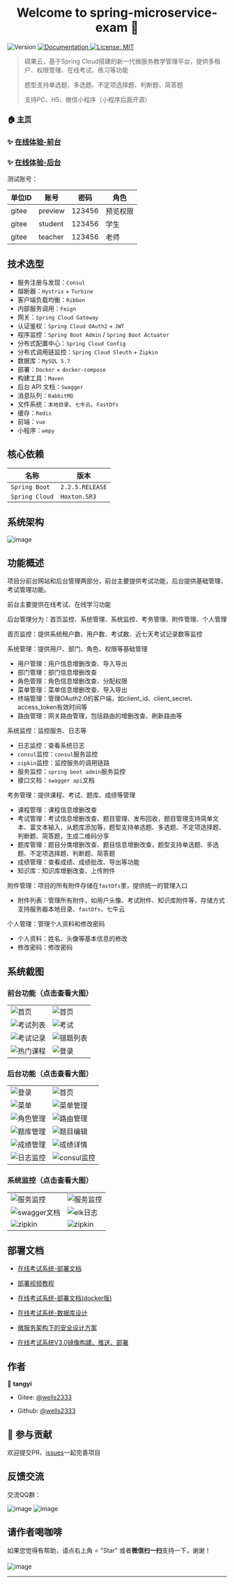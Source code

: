 <h1 align="center">Welcome to spring-microservice-exam 👋</h1>
<p>
  <img alt="Version" src="https://img.shields.io/badge/version-3.7.0-blue.svg?cacheSeconds=2592000" />
  <a href="https://www.kancloud.cn/tangyi/spring-microservice-exam/1322864" target="_blank">
    <img alt="Documentation" src="https://img.shields.io/badge/documentation-yes-brightgreen.svg" />
  </a>
  <a href="#" target="_blank">
    <img alt="License: MIT" src="https://img.shields.io/badge/License-MIT-yellow.svg" />
  </a>
</p>

> 硕果云，基于Spring Cloud搭建的新一代微服务教学管理平台，提供多租户、权限管理、在线考试、练习等功能
>
> 题型支持单选题、多选题、不定项选择题、判断题、简答题
>
> 支持PC、H5、微信小程序（小程序后面开源）

### 🏠 [主页](https://gitee.com/wells2333/spring-microservice-exam)

### ✨ [在线体验-前台](http://118.25.138.130)

### ✨ [在线体验-后台](http://118.25.138.130:81)

测试账号：

|   单位ID   |      账号      |   密码   |   角色    |
| --------- | -------- | -------- | -------- |
|  gitee  |  preview  | 123456  |  预览权限|
|  gitee  |  student  | 123456  |  学生  |
|  gitee  |  teacher  | 123456  |  老师  |

## 技术选型

- 服务注册与发现：`Consul`
- 熔断器：`Hystrix` + `Turbine`
- 客户端负载均衡：`Ribbon`
- 内部服务调用：`Feign`
- 网关：`Spring Cloud Gateway`
- 认证鉴权：`Spring Cloud OAuth2` + `JWT`
- 程序监控：`Spring Boot Admin` / `Spring Boot Actuator`
- 分布式配置中心：`Spring Cloud Config`
- 分布式调用链监控：`Spring Cloud Sleuth` + `Zipkin`
- 数据库：`MySQL 5.7`
- 部署：`Docker` + `docker-compose`
- 构建工具：`Maven`
- 后台 API 文档：`Swagger`
- 消息队列：`RabbitMQ`
- 文件系统：`本地目录`、`七牛云`、`FastDfs`
- 缓存：`Redis`
- 前端：`vue`
- 小程序：`wepy`

## 核心依赖

|      名称      |   版本    |
| --------- | -------- |
| `Spring Boot`    | `2.2.5.RELEASE`  |
| `Spring Cloud`   | `Hoxton.SR3`  |

## 系统架构

![image](docs/images/系统架构图v3.0.png)

## 功能概述

项目分前台网站和后台管理两部分，前台主要提供考试功能，后台提供基础管理、考试管理功能。

前台主要提供在线考试、在线学习功能

后台管理分为：首页监控、系统管理、系统监控、考务管理、附件管理、个人管理

首页监控：提供系统租户数、用户数、考试数、近七天考试记录数等监控

系统管理：提供用户、部门、角色、权限等基础管理
- 用户管理：用户信息增删改查、导入导出
- 部门管理：部门信息增删改查
- 角色管理：角色信息增删改查、分配权限
- 菜单管理：菜单信息增删改查、导入导出
- 终端管理：管理OAuth2.0的客户端，如client_id、client_secret、access_token有效时间等
- 路由管理：网关路由管理，包括路由的增删改查、刷新路由等

系统监控：监控服务、日志等
- 日志监控：查看系统日志
- `consul`监控：`consul`服务监控
- `zipkin`监控：监控服务的调用链路
- 服务监控：`spring boot admin`服务监控
- 接口文档：`swagger api`文档

考务管理：提供课程、考试、题库、成绩等管理
- 课程管理：课程信息增删改查
- 考试管理：考试信息增删改查、题目管理、发布回收，题目管理支持简单文本、富文本输入、从题库添加等，题型支持单选题、多选题、不定项选择题、判断题、简答题，生成二维码分享
- 题库管理：题目分类增删改查、题目信息增删改查，题型支持单选题、多选题、不定项选择题、判断题、简答题
- 成绩管理：查看成绩、成绩批改、导出等功能
- 知识库：知识库增删改查、上传附件

附件管理：项目的所有附件存储在`fastDfs`里，提供统一的管理入口
- 附件列表：管理所有附件，如用户头像、考试附件、知识库附件等，存储方式支持服务器本地目录、`fastDfs`，七牛云

个人管理：管理个人资料和修改密码
- 个人资料：姓名、头像等基本信息的修改
- 修改密码：修改密码

## 系统截图

### 前台功能（点击查看大图）

<table>
	<tr>
	    <td><img src="https://gitee.com/wells2333/spring-microservice-exam/raw/master/docs/images/image_web.png" alt="首页"/></td>
        <td><img src="https://gitee.com/wells2333/spring-microservice-exam/raw/master/docs/images/image_web_home.png" alt="首页"/></td>
    </tr>
    <tr>
        <td><img src="https://gitee.com/wells2333/spring-microservice-exam/raw/master/docs/images/image_web_exams.png" alt="考试列表"/></td>
        <td><img src="https://gitee.com/wells2333/spring-microservice-exam/raw/master/docs/images/image_web_exam.png" alt="考试"/></td>
    </tr>
    <tr>
        <td><img src="https://gitee.com/wells2333/spring-microservice-exam/raw/master/docs/images/image_web_record.png" alt="考试记录"/></td>
        <td><img src="https://gitee.com/wells2333/spring-microservice-exam/raw/master/docs/images/image_web_incorrect_answer.png" alt="错题列表"/></td>
    </tr>
    <tr>
        <td><img src="https://gitee.com/wells2333/spring-microservice-exam/raw/master/docs/images/image_web_courses.png" alt="热门课程"/></td>
        <td><img src="https://gitee.com/wells2333/spring-microservice-exam/raw/master/docs/images/image_web_login.png" alt="登录"/></td>
    </tr>
</table>

### 后台功能（点击查看大图）

<table>
	<tr>
        <td><img src="https://gitee.com/wells2333/spring-microservice-exam/raw/master/docs/images/image_ui_login.png" alt="登录"/></td>
        <td><img src="https://gitee.com/wells2333/spring-microservice-exam/raw/master/docs/images/image_ui_exam.png" alt="首页"/></td>
    </tr>
    <tr>
        <td><img src="https://gitee.com/wells2333/spring-microservice-exam/raw/master/docs/images/image_ui_menu.png" alt="菜单"/></td>
        <td><img src="https://gitee.com/wells2333/spring-microservice-exam/raw/master/docs/images/image_ui_menu_manage.png" alt="菜单管理"/></td>
    </tr>
    <tr>
        <td><img src="https://gitee.com/wells2333/spring-microservice-exam/raw/master/docs/images/image_ui_role_manage.png" alt="角色管理"/></td>
        <td><img src="https://gitee.com/wells2333/spring-microservice-exam/raw/master/docs/images/image_ui_route_manage.png" alt="路由管理"/></td>
    </tr>
    <tr>
        <td><img src="https://gitee.com/wells2333/spring-microservice-exam/raw/master/docs/images/image_ui_subjects_manage.png" alt="题库管理"/></td>
        <td><img src="https://gitee.com/wells2333/spring-microservice-exam/raw/master/docs/images/image_ui_subjects_rich_edit.png" alt="题目编辑"/></td>
    </tr>
    <tr>
        <td><img src="https://gitee.com/wells2333/spring-microservice-exam/raw/master/docs/images/image_ui_score_manage.png" alt="成绩管理"/></td>
        <td><img src="https://gitee.com/wells2333/spring-microservice-exam/raw/master/docs/images/image_ui_score_detail.png" alt="成绩详情"/></td>
    </tr>
    <tr>
        <td><img src="https://gitee.com/wells2333/spring-microservice-exam/raw/master/docs/images/image_ui_log_manage.png" alt="日志监控"/></td>
        <td><img src="https://gitee.com/wells2333/spring-microservice-exam/raw/master/docs/images/image_ui_consul.png" alt="consul监控"/></td>
    </tr>
</table>

### 系统监控（点击查看大图）

<table>
	<tr>
        <td><img src="https://gitee.com/wells2333/spring-microservice-exam/raw/master/docs/images/image_ui_spring_boot_admin.png" alt="服务监控"/></td>
        <td><img src="https://gitee.com/wells2333/spring-microservice-exam/raw/master/docs/images/image_ui_spring_boot_admin01.png" alt="服务监控"/></td>
    </tr>
    <tr>
        <td><img src="https://gitee.com/wells2333/spring-microservice-exam/raw/master/docs/images/image_ui_swagger.png" alt="swagger文档"/></td>
        <td><img src="https://gitee.com/wells2333/spring-microservice-exam/raw/master/docs/images/image_ui_elk.png" alt="elk日志"/></td>
    </tr>
    <tr>
        <td><img src="https://gitee.com/wells2333/spring-microservice-exam/raw/master/docs/images/image_ui_zipkin1.png" alt="zipkin"/></td>
        <td><img src="https://gitee.com/wells2333/spring-microservice-exam/raw/master/docs/images/image_ui_zipkin2.png" alt="zipkin"/></td>
    </tr>
</table>

## 部署文档

- [在线考试系统-部署文档](https://www.kancloud.cn/tangyi/spring-microservice-exam/1322870)

- [部署视频教程](https://www.kancloud.cn/tangyi/spring-microservice-exam/1519487)

- [在线考试系统-部署文档(docker版)](https://www.kancloud.cn/tangyi/spring-microservice-exam/1322869)

- [在线考试系统-数据库设计](https://www.kancloud.cn/tangyi/spring-microservice-exam/1322868)

- [微服务架构下的安全设计方案](http://ehedgehog.net/2019/03/23/%E5%BE%AE%E6%9C%8D%E5%8A%A1%E6%9E%B6%E6%9E%84%E4%B8%8B%E7%9A%84%E5%AE%89%E5%85%A8%E8%AE%BE%E8%AE%A1%E6%96%B9%E6%A1%88/)

- [在线考试系统V3.0镜像构建、推送、部署](http://ehedgehog.net/2019/04/22/%E5%9C%A8%E7%BA%BF%E8%80%83%E8%AF%95%E7%B3%BB%E7%BB%9FV2.0%E9%95%9C%E5%83%8F%E6%9E%84%E5%BB%BA%E3%80%81%E6%8E%A8%E9%80%81%E3%80%81%E9%83%A8%E7%BD%B2/)

## 作者

👤 **tangyi**

* Gitee: [@wells2333](https://gitee.com/wells2333)

* Github: [@wells2333](https://github.com/wells2333)

## 🤝 参与贡献

欢迎提交PR、[issues](https://gitee.com/wells2333/spring-microservice-exam/issues)一起完善项目

## 反馈交流

交流QQ群：

 ![image](docs/images/qq.png) ![image](docs/images/qq_new.png)  
 
## 请作者喝咖啡

如果您觉得有帮助，请点右上角 ⭐️ "Star" 或者**微信扫一扫**支持一下，谢谢！

 ![image](docs/images/wechat.png)

***
